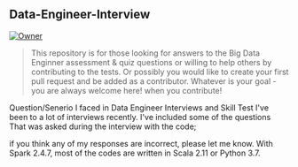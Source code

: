 ## Data-Engineer-Interview

<a id="top-page"></a>

[![Owner](https://img.shields.io/badge/owner-amzvishnu)](https://github.com/amzvishnu7)

> This repository is for those looking for answers to the Big Data Enginner assessment & quiz questions or willing to help others by contributing to the tests. Or possibly you would like to create your first pull request and be added as a contributor. Whatever is your goal - you are always welcome here! when you contribute!


Question/Senerio I faced in Data Engineer Interviews and Skill Test
I've been to a lot of interviews recently. I've included some of the questions That was asked during the interview with the code;

if you think any of my responses are incorrect, please let me know. 
With Spark 2.4.7, most of the codes are written in Scala 2.11 or Python 3.7.
